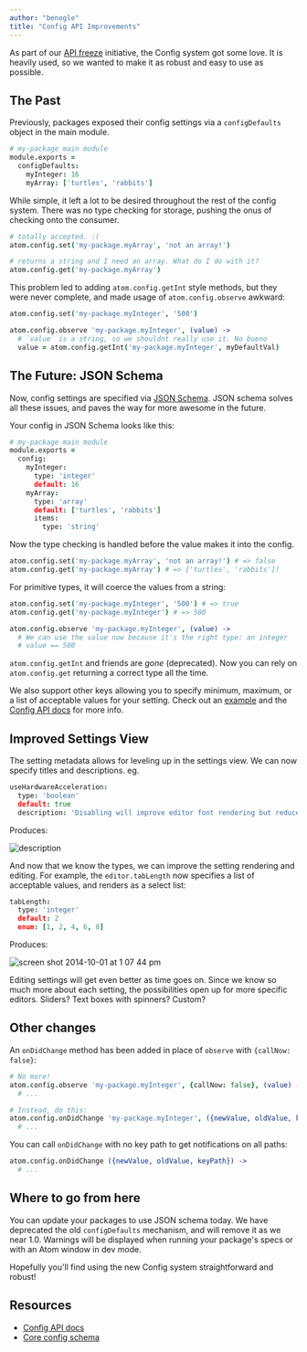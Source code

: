 ```yaml
---
author: "benogle"
title: "Config API Improvements"
---
```


As part of our [API freeze](https://github.com/atom/atom/issues/3041) initiative, the Config system got some love. It is heavily used, so we wanted to make it as robust and easy to use as possible.

<!--more-->

## The Past

Previously, packages exposed their config settings via a `configDefaults` object in the main module.

```coffee
# my-package main module
module.exports =
  configDefaults:
    myInteger: 16
    myArray: ['turtles', 'rabbits']
```

While simple, it left a lot to be desired throughout the rest of the config system. There was no type checking for storage, pushing the onus of checking onto the consumer.

```coffee
# totally accepted. :(
atom.config.set('my-package.myArray', 'not an array!')

# returns a string and I need an array. What do I do with it?
atom.config.get('my-package.myArray')
```

This problem led to adding `atom.config.getInt` style methods, but they were never complete, and made usage of `atom.config.observe` awkward:

```coffee
atom.config.set('my-package.myInteger', '500')

atom.config.observe 'my-package.myInteger', (value) ->
  # `value` is a string, so we shouldnt really use it. No bueno
  value = atom.config.getInt('my-package.myInteger', myDefaultVal)
```

## The Future: JSON Schema

Now, config settings are specified via [JSON Schema](http://json-schema.org/). JSON schema solves all these issues, and paves the way for more awesome in the future.

Your config in JSON Schema looks like this:

```coffee
# my-package main module
module.exports =
  config:
    myInteger:
      type: 'integer'
      default: 16
    myArray:
      type: 'array'
      default: ['turtles', 'rabbits']
      items:
        type: 'string'
```

Now the type checking is handled before the value makes it into the config.

```coffee
atom.config.set('my-package.myArray', 'not an array!') # => false
atom.config.get('my-package.myArray') # => ['turtles', 'rabbits']!
```

For primitive types, it will coerce the values from a string:

```coffee
atom.config.set('my-package.myInteger', '500') # => true
atom.config.get('my-package.myInteger') # => 500

atom.config.observe 'my-package.myInteger', (value) ->
  # We can use the value now because it's the right type: an integer
  # value == 500
```

`atom.config.getInt` and friends are _gone_ (deprecated). Now you can rely on `atom.config.get` returning a correct type all the time.

We also support other keys allowing you to specify minimum, maximum, or a list of acceptable values for your setting. Check out an [example](https://github.com/atom/atom/blob/master/src/config-schema.coffee) and the [Config API docs](https://atom.io/docs/api/latest/Config) for more info.

## Improved Settings View

The setting metadata allows for leveling up in the settings view. We can now specify titles and descriptions. eg.

```coffee
useHardwareAcceleration:
  type: 'boolean'
  default: true
  description: 'Disabling will improve editor font rendering but reduce scrolling performance.'
```

Produces:

![description](https://cloud.githubusercontent.com/assets/69169/4482366/f7a3f812-49a7-11e4-8edc-7e3d7cb9d1d7.png)

And now that we know the types, we can improve the setting rendering and editing. For example, the `editor.tabLength` now specifies a list of acceptable values, and renders as a select list:

```coffee
tabLength:
  type: 'integer'
  default: 2
  enum: [1, 2, 4, 6, 8]
```

Produces:

![screen shot 2014-10-01 at 1 07 44 pm](https://cloud.githubusercontent.com/assets/69169/4482421/83782fde-49a8-11e4-89ce-45e5f2e8f11f.png)

Editing settings will get even better as time goes on. Since we know so much more about each setting, the possibilities open up for more specific editors. Sliders? Text boxes with spinners? Custom?

## Other changes

An `onDidChange` method has been added in place of `observe` with `{callNow: false}`:

```coffee
# No more!
atom.config.observe 'my-package.myInteger', {callNow: false}, (value) ->
  # ...

# Instead, do this:
atom.config.onDidChange 'my-package.myInteger', ({newValue, oldValue, keyPath}) ->
  # ...
```

You can call `onDidChange` with no key path to get notifications on all paths:

```coffee
atom.config.onDidChange ({newValue, oldValue, keyPath}) ->
  # ...
```

## Where to go from here

You can update your packages to use JSON schema today. We have deprecated the old `configDefaults` mechanism, and will remove it as we near 1.0. Warnings will be displayed when running your package's specs or with an Atom window in dev mode.

Hopefully you'll find using the new Config system straightforward and robust!

## Resources

- [Config API docs](https://atom.io/docs/api/latest/Config)
- [Core config schema](https://github.com/atom/atom/blob/master/src/config-schema.coffee)
